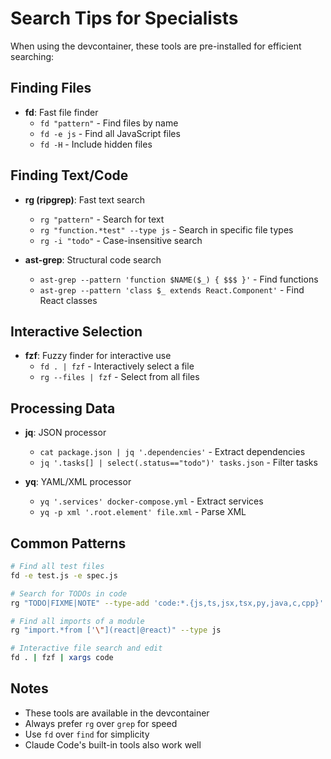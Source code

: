 # Search Tips for Specialists

When using the devcontainer, these tools are pre-installed for efficient searching:

## Finding Files
- **fd**: Fast file finder
  - `fd "pattern"` - Find files by name
  - `fd -e js` - Find all JavaScript files
  - `fd -H` - Include hidden files

## Finding Text/Code
- **rg (ripgrep)**: Fast text search
  - `rg "pattern"` - Search for text
  - `rg "function.*test" --type js` - Search in specific file types
  - `rg -i "todo"` - Case-insensitive search
  
- **ast-grep**: Structural code search
  - `ast-grep --pattern 'function $NAME($_) { $$$ }'` - Find functions
  - `ast-grep --pattern 'class $_ extends React.Component'` - Find React classes

## Interactive Selection
- **fzf**: Fuzzy finder for interactive use
  - `fd . | fzf` - Interactively select a file
  - `rg --files | fzf` - Select from all files

## Processing Data
- **jq**: JSON processor
  - `cat package.json | jq '.dependencies'` - Extract dependencies
  - `jq '.tasks[] | select(.status=="todo")' tasks.json` - Filter tasks

- **yq**: YAML/XML processor
  - `yq '.services' docker-compose.yml` - Extract services
  - `yq -p xml '.root.element' file.xml` - Parse XML

## Common Patterns
```bash
# Find all test files
fd -e test.js -e spec.js

# Search for TODOs in code
rg "TODO|FIXME|NOTE" --type-add 'code:*.{js,ts,jsx,tsx,py,java,c,cpp}'

# Find all imports of a module
rg "import.*from ['\"](react|@react)" --type js

# Interactive file search and edit
fd . | fzf | xargs code
```

## Notes
- These tools are available in the devcontainer
- Always prefer `rg` over `grep` for speed
- Use `fd` over `find` for simplicity
- Claude Code's built-in tools also work well
